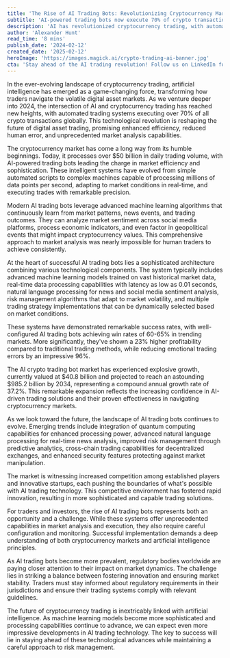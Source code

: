 ```yaml
---
title: 'The Rise of AI Trading Bots: Revolutionizing Cryptocurrency Markets'
subtitle: 'AI-powered trading bots now execute 70% of crypto transactions globally'
description: 'AI has revolutionized cryptocurrency trading, with automated systems now handling 70% of global crypto transactions. These sophisticated trading bots leverage machine learning, real-time data processing, and advanced analytics to achieve higher profitability and reduced trading errors compared to traditional methods. The AI crypto trading bot market, currently valued at $40.8 billion, is projected to reach $985.2 billion by 2034.'
author: 'Alexander Hunt'
read_time: '8 mins'
publish_date: '2024-02-12'
created_date: '2025-02-12'
heroImage: 'https://images.magick.ai/crypto-trading-ai-banner.jpg'
cta: 'Stay ahead of the AI trading revolution! Follow us on LinkedIn for daily insights into the latest developments in cryptocurrency trading technology and artificial intelligence.'
---
```


In the ever-evolving landscape of cryptocurrency trading, artificial intelligence has emerged as a game-changing force, transforming how traders navigate the volatile digital asset markets. As we venture deeper into 2024, the intersection of AI and cryptocurrency trading has reached new heights, with automated trading systems executing over 70% of all crypto transactions globally. This technological revolution is reshaping the future of digital asset trading, promising enhanced efficiency, reduced human error, and unprecedented market analysis capabilities.

The cryptocurrency market has come a long way from its humble beginnings. Today, it processes over $50 billion in daily trading volume, with AI-powered trading bots leading the charge in market efficiency and sophistication. These intelligent systems have evolved from simple automated scripts to complex machines capable of processing millions of data points per second, adapting to market conditions in real-time, and executing trades with remarkable precision.

Modern AI trading bots leverage advanced machine learning algorithms that continuously learn from market patterns, news events, and trading outcomes. They can analyze market sentiment across social media platforms, process economic indicators, and even factor in geopolitical events that might impact cryptocurrency values. This comprehensive approach to market analysis was nearly impossible for human traders to achieve consistently.

At the heart of successful AI trading bots lies a sophisticated architecture combining various technological components. The system typically includes advanced machine learning models trained on vast historical market data, real-time data processing capabilities with latency as low as 0.01 seconds, natural language processing for news and social media sentiment analysis, risk management algorithms that adapt to market volatility, and multiple trading strategy implementations that can be dynamically selected based on market conditions.

These systems have demonstrated remarkable success rates, with well-configured AI trading bots achieving win rates of 60-65% in trending markets. More significantly, they've shown a 23% higher profitability compared to traditional trading methods, while reducing emotional trading errors by an impressive 96%.

The AI crypto trading bot market has experienced explosive growth, currently valued at $40.8 billion and projected to reach an astounding $985.2 billion by 2034, representing a compound annual growth rate of 37.2%. This remarkable expansion reflects the increasing confidence in AI-driven trading solutions and their proven effectiveness in navigating cryptocurrency markets.

As we look toward the future, the landscape of AI trading bots continues to evolve. Emerging trends include integration of quantum computing capabilities for enhanced processing power, advanced natural language processing for real-time news analysis, improved risk management through predictive analytics, cross-chain trading capabilities for decentralized exchanges, and enhanced security features protecting against market manipulation.

The market is witnessing increased competition among established players and innovative startups, each pushing the boundaries of what's possible with AI trading technology. This competitive environment has fostered rapid innovation, resulting in more sophisticated and capable trading solutions.

For traders and investors, the rise of AI trading bots represents both an opportunity and a challenge. While these systems offer unprecedented capabilities in market analysis and execution, they also require careful configuration and monitoring. Successful implementation demands a deep understanding of both cryptocurrency markets and artificial intelligence principles.

As AI trading bots become more prevalent, regulatory bodies worldwide are paying closer attention to their impact on market dynamics. The challenge lies in striking a balance between fostering innovation and ensuring market stability. Traders must stay informed about regulatory requirements in their jurisdictions and ensure their trading systems comply with relevant guidelines.

The future of cryptocurrency trading is inextricably linked with artificial intelligence. As machine learning models become more sophisticated and processing capabilities continue to advance, we can expect even more impressive developments in AI trading technology. The key to success will lie in staying ahead of these technological advances while maintaining a careful approach to risk management.